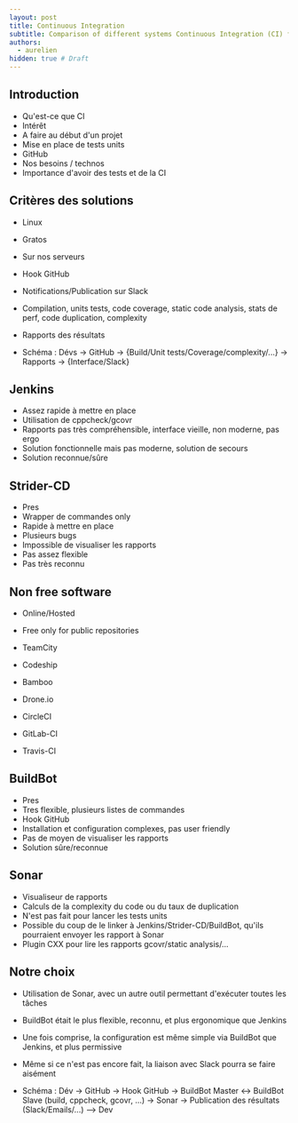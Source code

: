 ```yaml
---
layout: post
title: Continuous Integration
subtitle: Comparison of different systems Continuous Integration (CI) free
authors:
  - aurelien
hidden: true # Draft
---
```


## Introduction

- Qu'est-ce que CI
- Intérêt
- A faire au début d'un projet
- Mise en place de tests units
- GitHub
- Nos besoins / technos
- Importance d'avoir des tests et de la CI

## Critères des solutions

- Linux
- Gratos
- Sur nos serveurs
- Hook GitHub
- Notifications/Publication sur Slack
- Compilation, units tests, code coverage, static code analysis, stats de perf, code duplication, complexity
- Rapports des résultats

- Schéma : Dévs -> GitHub -> {Build/Unit tests/Coverage/complexity/...} -> Rapports -> {Interface/Slack}

## Jenkins

- Assez rapide à mettre en place
- Utilisation de cppcheck/gcovr
- Rapports pas très compréhensible, interface vieille, non moderne, pas ergo
- Solution fonctionnelle mais pas moderne, solution de secours
- Solution reconnue/sûre

## Strider-CD

- Pres
- Wrapper de commandes only
- Rapide à mettre en place
- Plusieurs bugs
- Impossible de visualiser les rapports
- Pas assez flexible
- Pas très reconnu

## Non free software

- Online/Hosted
- Free only for public repositories

- TeamCity
- Codeship
- Bamboo
- Drone.io
- CircleCI
- GitLab-CI
- Travis-CI

## BuildBot

- Pres
- Tres flexible, plusieurs listes de commandes
- Hook GitHub
- Installation et configuration complexes, pas user friendly
- Pas de moyen de visualiser les rapports
- Solution sûre/reconnue

## Sonar

- Visualiseur de rapports
- Calculs de la complexity du code ou du taux de duplication
- N'est pas fait pour lancer les tests units
- Possible du coup de le linker à Jenkins/Strider-CD/BuildBot, qu'ils pourraient envoyer les rapport à Sonar
- Plugin CXX pour lire les rapports gcovr/static analysis/...

## Notre choix

- Utilisation de Sonar, avec un autre outil permettant d'exécuter toutes les tâches
- BuildBot était le plus flexible, reconnu, et plus ergonomique que Jenkins
- Une fois comprise, la configuration est même simple via BuildBot que Jenkins, et plus permissive
- Même si ce n'est pas encore fait, la liaison avec Slack pourra se faire aisément

- Schéma :
Dév -> GitHub -> Hook GitHub -> BuildBot Master
<-> BuildBot Slave (build, cppcheck, gcovr, ...)
-> Sonar
-> Publication des résultats (Slack/Emails/...)
--> Dev
